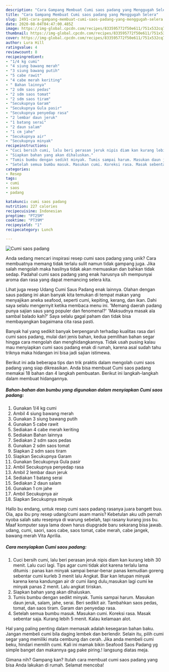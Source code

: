 ```yaml
---
description: "Cara Gampang Membuat Cumi saos padang yang Menggugah Selera"
title: "Cara Gampang Membuat Cumi saos padang yang Menggugah Selera"
slug: 2491-cara-gampang-membuat-cumi-saos-padang-yang-menggugah-selera
date: 2020-08-04T04:47:00.485Z
image: https://img-global.cpcdn.com/recipes/833595772f50e611/751x532cq70/cumi-saos-padang-foto-resep-utama.jpg
thumbnail: https://img-global.cpcdn.com/recipes/833595772f50e611/751x532cq70/cumi-saos-padang-foto-resep-utama.jpg
cover: https://img-global.cpcdn.com/recipes/833595772f50e611/751x532cq70/cumi-saos-padang-foto-resep-utama.jpg
author: Lura Hill
ratingvalue: 4
reviewcount: 8
recipeingredient:
- "1/4 kg cumi"
- "4 siung bawang merah"
- "3 siung bawang putih"
- "5 cabe rawit"
- "4 cabe merah keriting"
- " Bahan lainnya"
- "2 sdm saos pedas"
- "2 sdm saos tomat"
- "2 sdm saos tiram"
- "Secukupnya Garam"
- "Secukupnya Gula pasir"
- "Secukupnya penyedap rasa"
- "2 lembar daun jeruk"
- "1 batang serai"
- "2 daun salam"
- "1 cm jahe"
- "Secukupnya air"
- "Secukupnya minyak"
recipeinstructions:
- "Cuci bersih cumi, lalu beri perasan jeruk nipis diam kan kurang lebih 30 menit. Lalu cuci lagi. Tips agar cumi tidak alot karena terlalu lama ditumis : panas kan minyak sampai benar-benar panas kemudian goreng sebentar cumi kurleb 3 menit lalu Angkat. Biar kan letupan minyak karena kena kandungan air dr cumi ilang dulu,masukan lagi cumi ke minyak panas 2 menit. Lalu angkat tiriskan."
- "Siapkan bahan yang akan dihaluskan."
- "Tumis bumbu dengan sedikt minyak. Tumis sampai harum. Masukan daun jeruk, salam, jahe, serai. Beri sedikit air. Tambahkan saos pedas, tomat, dan saos tiram. Garam dan penyedap rasa."
- "Setelah semua bumbu masuk. Masukan cumi. Koreksi rasa. Masak sebentar saja. Kurang lebih 5 menit. Kalau kelamaan alot."
categories:
- Resep
tags:
- cumi
- saos
- padang

katakunci: cumi saos padang 
nutrition: 227 calories
recipecuisine: Indonesian
preptime: "PT25M"
cooktime: "PT39M"
recipeyield: "1"
recipecategory: Lunch

---
```



![Cumi saos padang](https://img-global.cpcdn.com/recipes/833595772f50e611/751x532cq70/cumi-saos-padang-foto-resep-utama.jpg)

Anda sedang mencari inspirasi resep cumi saos padang yang unik? Cara membuatnya memang tidak terlalu sulit namun tidak gampang juga. Jika salah mengolah maka hasilnya tidak akan memuaskan dan bahkan tidak sedap. Padahal cumi saos padang yang enak harusnya sih mempunyai aroma dan rasa yang dapat memancing selera kita.

Lihat juga resep Udang Cumi Saus Padang enak lainnya. Olahan dengan saus padang ini akan banyak kita temukan di tempat makan yang menyajikan aneka seafood, seperti cumi, kepiting, kerang, dan ikan. Dahi saya selalu mengernyit ketika membaca menu ini. &#39;Memang daerah padang punya sajian saus yang populer dan fenomenal?&#39; &#39;Maksudnya masak ala sambal balado kah?&#39; Saya selalu gagal paham dan tidak bisa membayangkan bagaimana cita rasa pasti.

Banyak hal yang sedikit banyak berpengaruh terhadap kualitas rasa dari cumi saos padang, mulai dari jenis bahan, kedua pemilihan bahan segar hingga cara mengolah dan menghidangkannya. Tidak usah pusing kalau mau menyiapkan cumi saos padang enak di rumah, karena asal sudah tahu triknya maka hidangan ini bisa jadi sajian istimewa.


Berikut ini ada beberapa tips dan trik praktis dalam mengolah cumi saos padang yang siap dikreasikan. Anda bisa membuat Cumi saos padang memakai 18 bahan dan 4 langkah pembuatan. Berikut ini langkah-langkah dalam membuat hidangannya.

<!--inarticleads1-->

##### Bahan-bahan dan bumbu yang digunakan dalam menyiapkan Cumi saos padang:

1. Gunakan 1/4 kg cumi
1. Ambil 4 siung bawang merah
1. Gunakan 3 siung bawang putih
1. Gunakan 5 cabe rawit
1. Sediakan 4 cabe merah keriting
1. Sediakan  Bahan lainnya
1. Sediakan 2 sdm saos pedas
1. Gunakan 2 sdm saos tomat
1. Siapkan 2 sdm saos tiram
1. Siapkan Secukupnya Garam
1. Gunakan Secukupnya Gula pasir
1. Ambil Secukupnya penyedap rasa
1. Ambil 2 lembar daun jeruk
1. Sediakan 1 batang serai
1. Sediakan 2 daun salam
1. Gunakan 1 cm jahe
1. Ambil Secukupnya air
1. Siapkan Secukupnya minyak


Hallo bu endang, untuk resep cumi saos padang rasanya juara bangett buu. Oia, apa ibu pny resep udang/cumi asam manis? Kebetulan aku udh pernah nyoba salah satu resepnya di warung sebelah, tapi rasany kurang joss bu. Maaf komputer saya lama down harus diupgrade baru sekarang bisa jawab. udang, cumi, saori, saos cabe, saos tomat, cabe merah, cabe jangek, bawang merah Vita Aprilia. 

<!--inarticleads2-->

##### Cara menyiapkan Cumi saos padang:

1. Cuci bersih cumi, lalu beri perasan jeruk nipis diam kan kurang lebih 30 menit. Lalu cuci lagi. Tips agar cumi tidak alot karena terlalu lama ditumis : panas kan minyak sampai benar-benar panas kemudian goreng sebentar cumi kurleb 3 menit lalu Angkat. Biar kan letupan minyak karena kena kandungan air dr cumi ilang dulu,masukan lagi cumi ke minyak panas 2 menit. Lalu angkat tiriskan.
1. Siapkan bahan yang akan dihaluskan.
1. Tumis bumbu dengan sedikt minyak. Tumis sampai harum. Masukan daun jeruk, salam, jahe, serai. Beri sedikit air. Tambahkan saos pedas, tomat, dan saos tiram. Garam dan penyedap rasa.
1. Setelah semua bumbu masuk. Masukan cumi. Koreksi rasa. Masak sebentar saja. Kurang lebih 5 menit. Kalau kelamaan alot.


Hal yang paling penting dalam memasak adalah kesegaran bahan baku. Jangan membeli cumi bila daging lembek dan berlendir. Selain itu, pilih cumi segar yang memiliki mata cembung dan cerah. Jika anda membeli cumi beku, hindari memilih cumi. Kali ini mamak bikin Seafood Saos Padang yg simple banget dan makannya gag pake piring.! langsung diatas meja. 

Gimana nih? Gampang kan? Itulah cara membuat cumi saos padang yang bisa Anda lakukan di rumah. Selamat mencoba!
